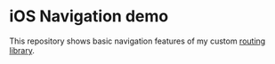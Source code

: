 # iOS Navigation demo

This repository shows basic navigation features of my custom [routing library](https://github.com/theHonzic/ios_navigation_library).
